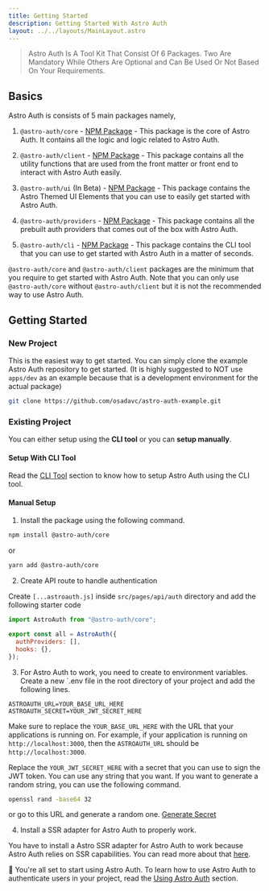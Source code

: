 ```yaml
---
title: Getting Started
description: Getting Started With Astro Auth
layout: ../../layouts/MainLayout.astro
---
```


> Astro Auth Is A Tool Kit That Consist Of 6 Packages. Two Are Mandatory While Others Are Optional and Can Be Used Or Not Based On Your Requirements.

## Basics

Astro Auth is consists of 5 main packages namely,

1. `@astro-auth/core` - [NPM Package](https://www.npmjs.com/package/@astro-auth/core) - This package is the core of Astro Auth. It contains all the logic and logic related to Astro Auth.

2. `@astro-auth/client` - [NPM Package](https://www.npmjs.com/package/@astro-auth/client) - This package contains all the utility functions that are used from the front matter or front end to interact with Astro Auth easily.

3. `@astro-auth/ui` (In Beta) - [NPM Package](https://www.npmjs.com/package/@astro-auth/ui) - This package contains the Astro Themed UI Elements that you can use to easily get started with Astro Auth.

4. `@astro-auth/providers` - [NPM Package](https://www.npmjs.com/package/@astro-auth/providers) - This package contains all the prebuilt auth providers that comes out of the box with Astro Auth.

5. `@astro-auth/cli` - [NPM Package](https://www.npmjs.com/package/@astro-auth/cli) - This package contains the CLI tool that you can use to get started with Astro Auth in a matter of seconds.

`@astro-auth/core` and `@astro-auth/client` packages are the minimum that you require to get started with Astro Auth. Note that you can only use `@astro-auth/core` without `@astro-auth/client` but it is not the recommended way to use Astro Auth.

## Getting Started

### New Project

This is the easiest way to get started. You can simply clone the example Astro Auth repository to get started. (It is highly suggested to NOT use `apps/dev` as an example because that is a development environment for the actual package)

```bash
git clone https://github.com/osadavc/astro-auth-example.git
```

### Existing Project

You can either setup using the **CLI tool** or you can **setup manually**.

#### Setup With CLI Tool

Read the [CLI Tool](/getting-started/astro-auth-cli) section to know how to setup Astro Auth using the CLI tool.

#### Manual Setup

1. Install the package using the following command.

```bash
npm install @astro-auth/core
```

or

```bash
yarn add @astro-auth/core
```

2. Create API route to handle authentication

Create `[...astroauth.js]` inside `src/pages/api/auth` directory and add the following starter code

```js
import AstroAuth from "@astro-auth/core";

export const all = AstroAuth({
  authProviders: [],
  hooks: {},
});
```

3. For Astro Auth to work, you need to create to environment variables. Create a new `.env file in the root directory of your project and add the following lines.

```
ASTROAUTH_URL=YOUR_BASE_URL_HERE
ASTROAUTH_SECRET=YOUR_JWT_SECRET_HERE
```

Make sure to replace the `YOUR_BASE_URL_HERE` with the URL that your applications is running on. For example, if your application is running on `http://localhost:3000`, then the `ASTROAUTH_URL` should be `http://localhost:3000`.

Replace the `YOUR_JWT_SECRET_HERE` with a secret that you can use to sign the JWT token. You can use any string that you want. If you want to generate a random string, you can use the following command.

```bash
openssl rand -base64 32
```

or go to this URL and generate a random one. [Generate Secret](https://generate-secret.vercel.app/32)

4. Install a SSR adapter for Astro Auth to properly work.

You have to install a Astro SSR adapter for Astro Auth to work because Astro Auth relies on SSR capabilities. You can read more about that [here](https://docs.astro.build/en/guides/server-side-rendering/).

🎉 You're all set to start using Astro Auth. To learn how to use Astro Auth to authenticate users in your project, read the [Using Astro Auth](/using-astro-auth) section.
